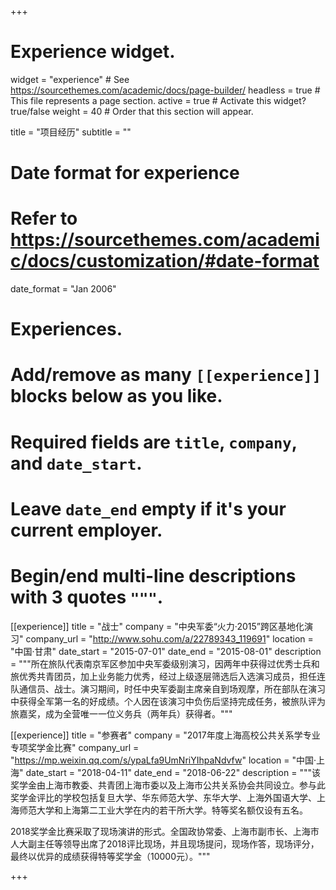 +++
# Experience widget.
widget = "experience"  # See https://sourcethemes.com/academic/docs/page-builder/
headless = true  # This file represents a page section.
active = true  # Activate this widget? true/false
weight = 40  # Order that this section will appear.

title = "项目经历"
subtitle = ""

# Date format for experience
#   Refer to https://sourcethemes.com/academic/docs/customization/#date-format
date_format = "Jan 2006"

# Experiences.
#   Add/remove as many `[[experience]]` blocks below as you like.
#   Required fields are `title`, `company`, and `date_start`.
#   Leave `date_end` empty if it's your current employer.
#   Begin/end multi-line descriptions with 3 quotes `"""`.
[[experience]]
  title = "战士"
  company = "中央军委“火力·2015”跨区基地化演习"
  company_url = "http://www.sohu.com/a/22789343_119691"
  location = "中国·甘肃"
  date_start = "2015-07-01"
  date_end = "2015-08-01"
  description = """所在旅队代表南京军区参加中央军委级别演习，因两年中获得过优秀士兵和旅优秀共青团员，加上业务能力优秀，经过上级逐层筛选后入选演习成员，担任连队通信员、战士。演习期间，时任中央军委副主席亲自到场观摩，所在部队在演习中获得全军第一名的好成绩。个人因在该演习中负伤后坚持完成任务，被旅队评为旅嘉奖，成为全营唯一一位义务兵（两年兵）获得者。"""

[[experience]]
  title = "参赛者"
  company = "2017年度上海高校公共关系学专业专项奖学金比赛"
  company_url = "https://mp.weixin.qq.com/s/ypaLfa9UmNriYIhpaNdvfw"
  location = "中国·上海"
  date_start = "2018-04-11"
  date_end = "2018-06-22"
  description = """该奖学金由上海市教委、共青团上海市委以及上海市公共关系协会共同设立。参与此奖学金评比的学校包括复旦大学、华东师范大学、东华大学、上海外国语大学、上海师范大学和上海第二工业大学在内的若干所大学。特等奖名额仅设有五名。

2018奖学金比赛采取了现场演讲的形式。全国政协常委、上海市副市长、上海市人大副主任等领导出席了2018评比现场，并且现场提问，现场作答，现场评分，最终以优异的成绩获得特等奖学金（10000元）。"""

+++
